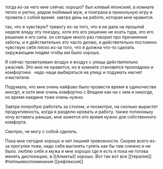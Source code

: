 тогда из-за чего мне сейчас хорошо? был клевый японский, в комнате тепло и уютно, рядом любимый муж, я поиграла в прикольную игру и провела с собой время. завтра день на работе, которая мне нравится. 

так, что я чувствую? тревогу из-за того, что я не дала на прошлой неделе владу эту поездку, хотя это его решение не ехать туда, это его решение и его сила. он сегодня много раз говорил про причинение заботы, и я действительно это часто делаю, я действительно постоянно чувствую себя плохо из-за того, что я должна что-то сделать окружающим людям чтобы им было хорошо. 

Я сейчас проветриваю воздух и воздух с улицы действительно ужаснвй. Это мне не нравится, но в комнате становится прохладнее и комфортнее.  надо чаще выбираться на улицу и подумать насчет очистителя.

Подумала, что мне очень кайфово было провести время в одиночестве иногдп, и хотя мне очень комфортно с Владом как ни с кем и никогда, но время наедине тоже очень нужно.

Завтра попробую работать за столом, и посмотрю, на сколько вырастет продуктивность, когда я разделю кровать и работу. также потихоньку хочу вставать раньше, мне кажется это время нужно для собственного комфорта. 

Смотрю, че могу с собой сделать. 

Пока мне сегодня хорошо и нет лишней тревожности. Скорее всего из-за прогулки тоже, надо себя выгонять гулять как бы там снежно и ни было. люблю снбя и мужа и мне хорошо где я есть я пока не готова менять дислокацию, в [[Алматы]] хорошо. Вот так вот все
[[терапия]] 
#теплыевоспоминания 
[[рефлексия]]